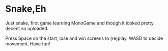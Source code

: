 # Snake,Eh

Just snake, first game learning MonoGame and though it looked pretty decent so uploaded.

Press Space on the start, lose and win screens to (re)play.
WASD to decide movement. Have fun!

